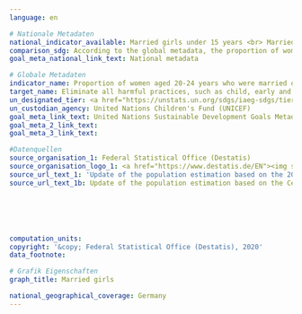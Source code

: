 ```yaml
---
language: en

# Nationale Metadaten
national_indicator_available: Married girls under 15 years <br> Married girls under 18 years
comparison_sdg: According to the global metadata, the proportion of women aged 20 to under 25 that were married before age 15/18 is supposed to be calculated. The times series calculates the proportion of girls 14/17 and younger that were actually married.
goal_meta_national_link_text: National metadata

# Globale Metadaten
indicator_name: Proportion of women aged 20-24 years who were married or in a union before age 15 and before age 18
target_name: Eliminate all harmful practices, such as child, early and forced marriage and female genital mutilation
un_designated_tier: <a href="https://unstats.un.org/sdgs/iaeg-sdgs/tier-classification/" title="Click here for more information on the UN tier classification.">Tier I</a>
un_custodian_agency: United Nations Children's Fund (UNICEF)
goal_meta_link_text: United Nations Sustainable Development Goals Metadata
goal_meta_2_link_text: 
goal_meta_3_link_text: 

#Datenquellen
source_organisation_1: Federal Statistical Office (Destatis)
source_organisation_logo_1: <a href="https://www.destatis.de/EN"><img src="https://g205sdgs.github.io/sdg-indicators/public/OrgImgEn/destatis.png" alt="Logo destatis" style="height:60px; width:148px" /></a>
source_url_text_1: 'Update of the population estimation based on the 2011 Census (only available in German): "Bevölkerungsfortschreibung auf Grundlage des Zensus 2011" - Fachserie 1, Reihe 1.3'
source_url_text_1b: Update of the population estimation based on the Census 2011 (only available in German)






computation_units: 
copyright: '&copy; Federal Statistical Office (Destatis), 2020'
data_footnote: 

# Grafik Eigenschaften
graph_title: Married girls

national_geographical_coverage: Germany
---
```


<span></span>
